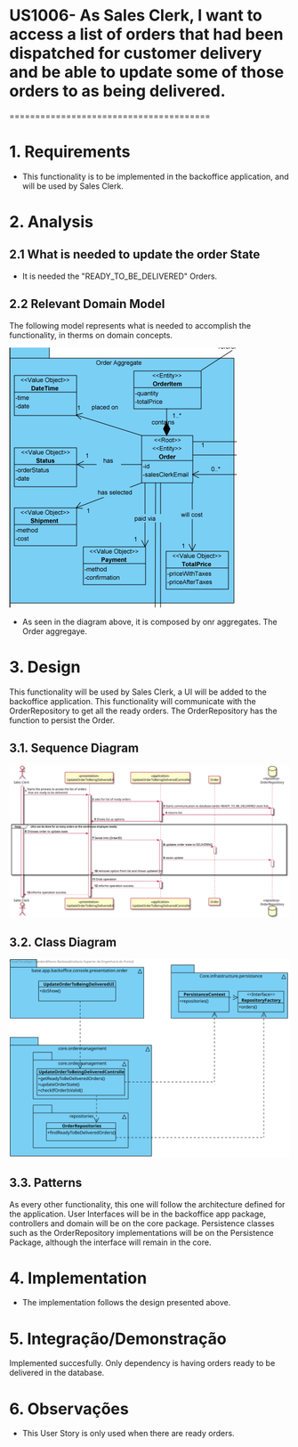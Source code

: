 # US1006- As Sales Clerk, I want to access a list of orders that had been dispatched for customer delivery and be able to update some of those orders to as being delivered.
=======================================

# 1. Requirements

* This functionality is to be implemented in the backoffice application, and will be used by Sales Clerk.
# 2. Analysis

## 2.1 What is needed to update the order State

* It is needed the "READY_TO_BE_DELIVERED" Orders.

## 2.2 Relevant Domain Model

The following model represents what is needed to accomplish the functionality, in therms on domain concepts.

![US1006_SD](US1006_DMExcerpt.svg)

* As seen in the diagram above, it is composed by onr aggregates. The Order aggregaye.

# 3. Design

This functionality will be used by Sales Clerk, a UI will be added to the backoffice application.
This functionality will communicate with the OrderRepository to get all the ready orders.
The OrderRepository has the function to persist the Order.

## 3.1. Sequence Diagram

![US2003_SD](US1006_SD.svg)

## 3.2. Class Diagram

![US2003_CD](US1006_CD.svg)

## 3.3. Patterns

As every other functionality, this one will follow the architecture defined for the application.
User Interfaces will be in the backoffice app package, controllers and domain will be on the
core package. Persistence classes such as the OrderRepository implementations will be on the
Persistence Package, although the interface will remain in the core.

# 4. Implementation

* The implementation follows the design presented above.

# 5. Integração/Demonstração
Implemented succesfully. Only dependency is having orders ready to be delivered in the database.

# 6. Observações

* This User Story is only used when there are ready orders.
